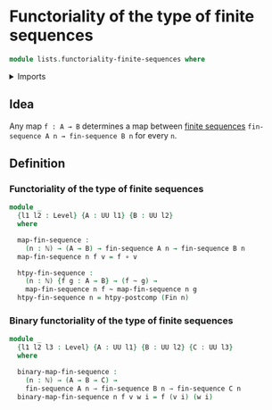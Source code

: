 # Functoriality of the type of finite sequences

```agda
module lists.functoriality-finite-sequences where
```

<details><summary>Imports</summary>

```agda
open import elementary-number-theory.natural-numbers

open import foundation.action-on-identifications-binary-functions
open import foundation.dependent-pair-types
open import foundation.function-extensionality
open import foundation.function-types
open import foundation.homotopies
open import foundation.identity-types
open import foundation.postcomposition-functions
open import foundation.universe-levels
open import foundation.whiskering-homotopies-composition

open import lists.finite-sequences

open import univalent-combinatorics.standard-finite-types
```

</details>

## Idea

Any map `f : A → B` determines a map between
[finite sequences](lists.finite-sequences.md)
`fin-sequence A n → fin-sequence B n` for every `n`.

## Definition

### Functoriality of the type of finite sequences

```agda
module _
  {l1 l2 : Level} {A : UU l1} {B : UU l2}
  where

  map-fin-sequence :
    (n : ℕ) → (A → B) → fin-sequence A n → fin-sequence B n
  map-fin-sequence n f v = f ∘ v

  htpy-fin-sequence :
    (n : ℕ) {f g : A → B} → (f ~ g) →
    map-fin-sequence n f ~ map-fin-sequence n g
  htpy-fin-sequence n = htpy-postcomp (Fin n)
```

### Binary functoriality of the type of finite sequences

```agda
module _
  {l1 l2 l3 : Level} {A : UU l1} {B : UU l2} {C : UU l3}
  where

  binary-map-fin-sequence :
    (n : ℕ) → (A → B → C) →
    fin-sequence A n → fin-sequence B n → fin-sequence C n
  binary-map-fin-sequence n f v w i = f (v i) (w i)
```
